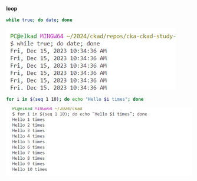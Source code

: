 
**loop**

```sh
while true; do date; done
```

![](20231215103456.png)


```sh
for i in $(seq 1 10); do echo "Hello $i times"; done
```

![](20231215123444.png)

